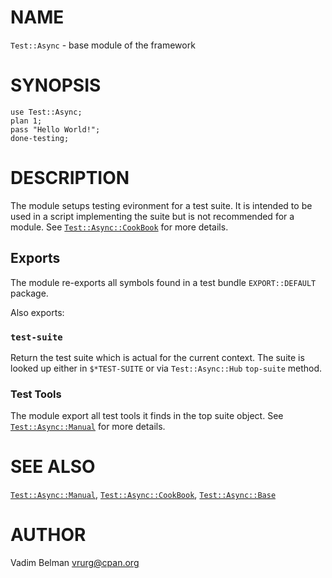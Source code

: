 NAME
====

`Test::Async` - base module of the framework

SYNOPSIS
========

    use Test::Async;
    plan 1;
    pass "Hello World!";
    done-testing;

DESCRIPTION
===========

The module setups testing evironment for a test suite. It is intended to be used in a script implementing the suite but is not recommended for a module. See [`Test::Async::CookBook`](`Test::Async::CookBook`) for more details.

Exports
-------

The module re-exports all symbols found in a test bundle `EXPORT::DEFAULT` package.

Also exports:

### `test-suite`

Return the test suite which is actual for the current context. The suite is looked up either in `$*TEST-SUITE` or via `Test::Async::Hub` `top-suite` method.

### Test Tools

The module export all test tools it finds in the top suite object. See [`Test::Async::Manual`](https://github.com/vrurg/raku-Test-Async/blob/v0.0.8/docs/md/Test/Async/Manual.md) for more details.

SEE ALSO
========

[`Test::Async::Manual`](https://github.com/vrurg/raku-Test-Async/blob/v0.0.8/docs/md/Test/Async/Manual.md), [`Test::Async::CookBook`](https://github.com/vrurg/raku-Test-Async/blob/v0.0.8/docs/md/Test/Async/CookBook.md), [`Test::Async::Base`](https://github.com/vrurg/raku-Test-Async/blob/v0.0.8/docs/md/Test/Async/Base.md)

AUTHOR
======

Vadim Belman <vrurg@cpan.org>

